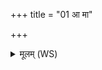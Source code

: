 +++
title = "01 आ मा"

+++
<details><summary>मूलम् (WS)</summary>

आ मा गच्छन्तु ब्रह्मचारिणो स्वाहा ॥ १ ॥ चारी  
चराणि स्वाहा ॥ २ ॥
</details>